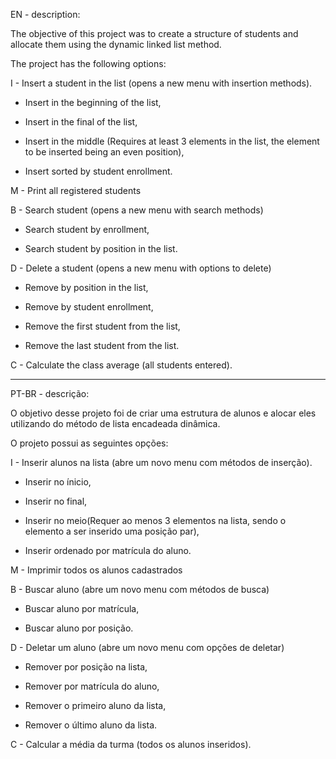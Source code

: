 EN - description:

The objective of this project was to create a structure of students and allocate them using the dynamic linked list method.

The project has the following options:

I - Insert a student in the list (opens a new menu with insertion methods).

- Insert in the beginning of the list,

- Insert in the final of the list,

- Insert in the middle (Requires at least 3 elements in the list, the element to be inserted being an even position),

- Insert sorted by student enrollment.

M - Print all registered students

B - Search student (opens a new menu with search methods)

- Search student by enrollment,

- Search student by position in the list.

D - Delete a student (opens a new menu with options to delete)

- Remove by position in the list,

- Remove by student enrollment,

- Remove the first student from the list,

- Remove the last student from the list.

C - Calculate the class average (all students entered).

-----------------------------------------------------------------------------------------------------------------------------------------------------------------------

PT-BR - descrição:

O objetivo desse projeto foi de criar uma estrutura de alunos e alocar eles utilizando do método de lista encadeada dinâmica.

O projeto possui as seguintes opções:

I - Inserir alunos na lista (abre um novo menu com métodos de inserção).

- Inserir no ínicio,

- Inserir no final,

- Inserir no meio(Requer ao menos 3 elementos na lista, sendo o elemento a ser inserido uma posição par),

- Inserir ordenado por matrícula do aluno.

M - Imprimir todos os alunos cadastrados

B - Buscar aluno (abre um novo menu com métodos de busca)

- Buscar aluno por matrícula,

- Buscar aluno por posição.

D - Deletar um aluno (abre um novo menu com opções de deletar)

- Remover por posição na lista,

- Remover por matrícula do aluno,

- Remover o primeiro aluno da lista,

- Remover o último aluno da lista.

C - Calcular a média da turma (todos os alunos inseridos).

